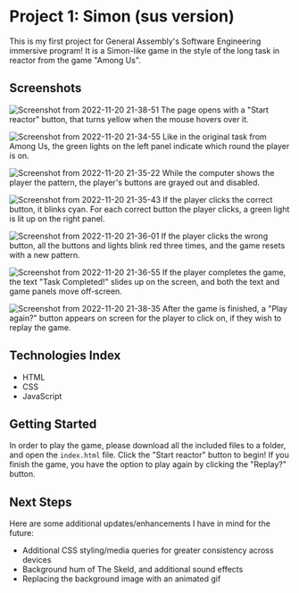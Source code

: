 # Project 1: Simon (sus version)
This is my first project for General Assembly's Software Engineering immersive program! It is a Simon-like game in the style of the long task in reactor from the game "Among Us".

## Screenshots
![Screenshot from 2022-11-20 21-38-51](https://user-images.githubusercontent.com/115664302/202954385-cb156440-b3bf-4ef2-a09b-a548fdafd252.png)
The page opens with a "Start reactor" button, that turns yellow when the mouse hovers over it.

![Screenshot from 2022-11-20 21-34-55](https://user-images.githubusercontent.com/115664302/202954229-24d44307-2766-4934-8b66-98e2ecd27651.png)
Like in the original task from Among Us, the green lights on the left panel indicate which round the player is on.

![Screenshot from 2022-11-20 21-35-22](https://user-images.githubusercontent.com/115664302/202954406-284780f7-532d-4efe-8c73-66b65b3a1400.png)
While the computer shows the player the pattern, the player's buttons are grayed out and disabled.

![Screenshot from 2022-11-20 21-35-43](https://user-images.githubusercontent.com/115664302/202954270-1058c056-454d-4543-b5fd-46a09c6abf48.png)
If the player clicks the correct button, it blinks cyan. For each correct button the player clicks, a green light is lit up on the right panel.

![Screenshot from 2022-11-20 21-36-01](https://user-images.githubusercontent.com/115664302/202954436-f144bc76-023d-4e92-9d38-52efd36d2fdf.png)
If the player clicks the wrong button, all the buttons and lights blink red three times, and the game resets with a new pattern.

![Screenshot from 2022-11-20 21-36-55](https://user-images.githubusercontent.com/115664302/202954459-b3d90296-3eb0-44ab-aa6f-e4d5bdfa9a5c.png)
If the player completes the game, the text "Task Completed!" slides up on the screen, and both the text and game panels move off-screen.

![Screenshot from 2022-11-20 21-38-35](https://user-images.githubusercontent.com/115664302/202954287-234f59da-4408-4a6e-a88b-a65d295a2be5.png)
After the game is finished, a "Play again?" button appears on screen for the player to click on, if they wish to replay the game.

## Technologies Index
* HTML
* CSS
* JavaScript

## Getting Started
In order to play the game, please download all the included files to a folder, and open the `index.html` file. Click the "Start reactor" button to begin! If you finish the game, you have the option to play again by clicking the "Replay?" button.

## Next Steps
Here are some additional updates/enhancements I have in mind for the future:
* Additional CSS styling/media queries for greater consistency across devices
* Background hum of The Skeld, and additional sound effects
* Replacing the background image with an animated gif
